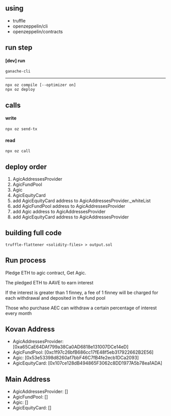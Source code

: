## using 
- truffle
- openzeppelin/cli
- openzeppelin/contracts

## run step

#### [dev] run
`ganache-cli`

-----

``` shell
npx oz compile [--optimizer on]
npx oz deploy
```

## calls

#### write
`npx oz send-tx`
#### read 
`npx oz call`
## deploy order
1. AgicAddressesProvider
2. AgicFundPool
3. Agic
4. AgicEquityCard
5. add AgicEquityCard address to AgicAddressesProvider._whiteList
6. add AgicFundPool address to AgicAddressesProvider
7. add Agic address to AgicAddressesProvider
8. add AgicEquityCard address to AgicAddressesProvider

## building full code
`truffle-flattener <solidity-files> > output.sol`

## Run process
Pledge ETH to agic contract, Get Agic.

The pledged ETH to AAVE to earn interest

If the interest is greater than 1 finney, a fee of 1 finney will be charged for each withdrawal and deposited in the fund pool

Those who purchase AEC can withdraw a certain percentage of interest every month

## Kovan Address 
- AgicAddressesProvider: [0xa65CaE64DAf799a38Ca0AD6818e131007DCe14eD]
- AgicFundPool: [0xc1f97c26bfB686cc17fE48f5eb317922662B2E56]
- Agic: [0x53e53398d8260af7bbF46C7fB4fe2ecb1DCa2093]
- AgicEquityCard: [0x107ce128dB494865F3062c8DD1977A5b78ea1ADA]

## Main Address 
- AgicAddressesProvider: []
- AgicFundPool: []
- Agic: []
- AgicEquityCard: []